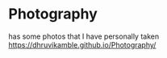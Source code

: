 # Photography
has some photos that I have personally taken
https://dhruvikamble.github.io/Photography/
